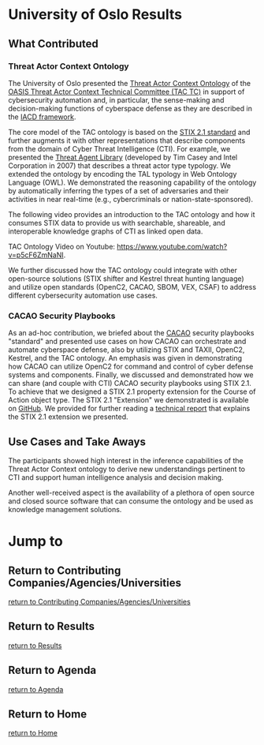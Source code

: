 # University of Oslo Results

## What Contributed

### Threat Actor Context Ontology
The University of Oslo presented the [Threat Actor Context Ontology](https://github.com/oasis-open/tac-ontology) of the [OASIS Threat Actor Context Technical Committee (TAC TC)](https://www.oasis-open.org/committees/tc_home.php?wg_abbrev=tac) in support of cybersecurity automation and, in particular, the sense-making and decision-making functions of cyberspace defense as they are described in the [IACD framework](https://www.iacdautomate.org/). 

The core model of the TAC ontology is based on the [STIX 2.1 standard](https://docs.oasis-open.org/cti/stix/v2.1/stix-v2.1.pdf) and further augments it with other representations that describe components from the domain of Cyber Threat Intelligence (CTI). For example, we presented the [Threat Agent Library](https://www.researchgate.net/publication/324091298_Threat_Agent_Library_Helps_Identify_Information_Security_Risks) (developed by Tim Casey and Intel Corporation in 2007) that describes a threat actor type typology. We extended the ontology by encoding the TAL typology in Web Ontology Language (OWL). We demonstrated the reasoning capability of the ontology by automatically inferring the types of a set of adversaries and their activities in near real-time (e.g., cybercriminals or nation-state-sponsored).

The following video provides an introduction to the TAC ontology and how it consumes STIX data to provide us with searchable, shareable, and interoperable knowledge graphs of CTI as linked open data.

TAC Ontology Video on Youtube: https://www.youtube.com/watch?v=p5cF6ZmNaNI.

We further discussed how the TAC ontology could integrate with other open-source solutions (STIX shifter and Kestrel threat hunting language) and utilize open standards (OpenC2, CACAO, SBOM, VEX, CSAF) to address different cybersecurity automation use cases.

### CACAO Security Playbooks
As an ad-hoc contribution, we briefed about the [CACAO](https://www.oasis-open.org/committees/tc_home.php?wg_abbrev=cacao) security playbooks "standard" and presented use cases on how CACAO can orchestrate and automate cyberspace defense, also by utilizing STIX and TAXII, OpenC2, Kestrel, and the TAC ontology. An emphasis was given in demonstrating how CACAO can utilize OpenC2 for command and control of cyber defense systems and components. Finally, we discussed and demonstrated how we can share (and couple with CTI) CACAO security playbooks using STIX 2.1. To achieve that we designed a STIX 2.1 property extension for the Course of Action object type. The STIX 2.1 "Extension" we demonstrated is available on [GitHub](https://github.com/fovea-research/stix2.1-coa-playbook-extension). We provided for further reading a [technical report](https://arxiv.org/pdf/2203.04136.pdf) that explains the STIX 2.1 extension we presented.

## Use Cases and Take Aways
The participants showed high interest in the inference capabilities of the Threat Actor Context ontology to derive new understandings pertinent to CTI and support human intelligence analysis and decision making. 

Another well-received aspect is the availability of a plethora of open source and closed source software that can consume the ontology and be used as knowledge management solutions.



# Jump to
## Return to Contributing Companies/Agencies/Universities
[return to Contributing Companies/Agencies/Universities](../../Orgs)

## Return to Results
[return to Results](../../../Results)

## Return to Agenda
[return to Agenda](../../../Agenda)

## Return to Home
[return to Home](../../../index.md)
